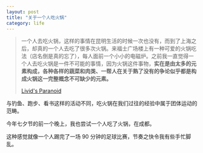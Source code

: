 ```yaml
---
layout: post
title: "关于一个人吃火锅"
category: life
---
```


> 一个人去吃火锅，这样的事情在昆明生活的时候一次也没有，而到了上海之后，却真的一个人去吃了很多次火锅。来福士广场楼上有一种可爱的火锅吃法（店名倒是真的忘了），每人面前一个小小的电磁炉。之前我一直觉得一个人去吃火锅是一件不可能的事情，因为火锅这件事物，**实在是由太多的元素构成，各种各样的蔬菜和肉类、一帮人在关于熟了没有的争论似乎都是构成火锅这一完整概念不可缺少的元素。**
>
>
>  [Livid's Paranoid](http://www.livid.cn/doc_view.php?doc_id=4980)


与钓鱼、跑步、看书这样的活动不同，吃火锅在我们过往的经验中属于团体运动的范畴。


今年七夕节的前一个晚上，我也尝试一个人吃了火锅，在成都。


这种感觉就像一个人踢完了一场 90 分钟的足球比赛，节奏之快令我有些手忙脚乱。